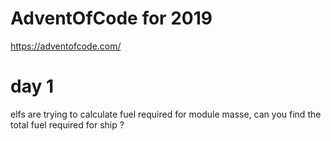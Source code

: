 # AdventOfCode for 2019

https://adventofcode.com/

# day 1
elfs are trying to calculate fuel required for module masse, can you find the total fuel required for ship ?
